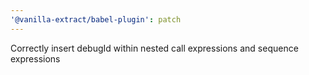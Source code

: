 ```yaml
---
'@vanilla-extract/babel-plugin': patch
---
```


Correctly insert debugId within nested call expressions and sequence expressions